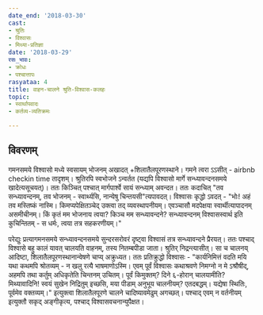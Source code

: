 ```yaml
---
date_end: '2018-03-30'
cast:
- श्रुतिः
- विश्वासः
- मिथ्या-प्रतिज्ञा
date: '2018-03-29'
रसः_भावः:
- क्रोधः
- पश्चात्तापः
rasyataa: 4
title: वाहन-चालने श्रुति-विश्वास-कलहः
topic:
- स्वार्थापवादः
- कर्तव्य-व्यतिक्रमः

---
```


## विवरणम्
गमनसमये विश्वासो मध्ये स्वसायम् भोजनम् अखादत् +शिलातैलपूरणस्थाने। गमने त्वरा ऽऽसीत् - airbnb checkin time तादृशम्। श्रुतिरपि स्वभोजने ऽन्वर्तत (यद्यपि विश्वासो मार्गे सन्ध्यावन्दनसमये खादेत्यसूचयत्)। ततः किञ्चित् पश्चात् मार्गपार्श्वे सायं सन्ध्याम् अवन्दत। ततः कदाचित् "तव सन्ध्यावन्दनम्, तव भोजनम् - स्वार्थ्यसि, नान्येषु चिन्तयसी"त्यपावदत्। विश्वासः कृद्धो ऽवदत् - "भोः! अहं तव मस्तिष्कं नास्मि। किमप्यपेक्षितञ्चेद् उक्त्वा तद् व्यवस्थापनीयम्। एवञ्चासौ मदपेक्षया स्वार्थीत्यापादनम् असमीचीनम्। किं कृतं मम भोजनाय त्वया? किञ्च मम सन्ध्यावन्दने? सन्ध्यावन्दनम् विश्वासस्वार्थ इति कुचिन्तितम् -  स धर्मः, त्वया तत्र सहकरणीयम्।"

परेद्युः प्रत्यागमनसमये सन्ध्यावन्दनसमये सुन्दरसरोवरं दृष्ट्वा विश्वासं तत्र सन्ध्यावन्दने प्रैरयत्। ततः पश्चाद् विश्वासे बहु कालं यावत् चालयति वाहनम्, तस्य नितम्बपीडा जाता। श्रुतिर् निद्रन्त्यासीत्। सा च चालनय् आदिष्टा, शिलातैलपूरणस्थानान्वेषणे चाप्य् अक्रुध्यत। ततः प्रतिक्रुद्धो विश्वासः - "कार्यनिमित्तं वदति मयि यथा कथमपि श्रोतव्यम् - न खलु रत्यै भाषमाणोऽस्मि। एवम् पूर्वं विश्वासः‌ कथाश्रवणे निमग्नो न मे ऽश्रौषीद्, अहमपि तथा कर्तुम् अधिकृतेति चिन्तनम् उचितम्।
 पूर्वं किमुक्तम्? दिने ६-होरान् चालयामीति? मिथ्यावादिनि! स्वयं सुखेन निद्रितुम् इच्छसि, मया पीडाम् अनुभूय चालनीयम्? एतदबद्धम्। यद्येषा स्थितिः, पूर्वमेव वक्तव्यम्।" इत्युक्त्वा शिलातैलपूरणे चालने चादिष्यावमेढुम् अगच्छत्। पश्चाद् एवम् न वर्तनीयम् इत्युक्तौ सकृद् अङ्गीकृत्य, पश्चाद् विश्वासवचनान्युपैक्षत।



